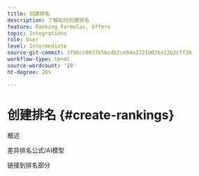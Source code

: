 ```yaml
---
title: 创建排名
description: 了解如何创建排名
feature: Ranking Formulas, Offers
topic: Integrations
role: User
level: Intermediate
source-git-commit: 3f96cc0037b5bcdb2ce94e2721b02ba13b3cff36
workflow-type: tm+mt
source-wordcount: '19'
ht-degree: 26%

---
```


# 创建排名 {#create-rankings}

概述

差异排名公式/AI模型

链接到排名部分